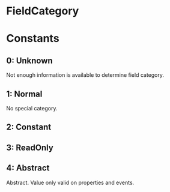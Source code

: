 # FieldCategory

# Constants

## 0: Unknown

Not enough information is available to determine field category.  

## 1: Normal

No special category.  

## 2: Constant

## 3: ReadOnly

## 4: Abstract

Abstract. Value only valid on properties and events.  

